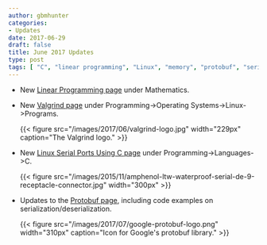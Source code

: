 ```yaml
---
author: gbmhunter
categories:
- Updates
date: 2017-06-29
draft: false
title: June 2017 Updates
type: post
tags: [ "C", "linear programming", "Linux", "memory", "protobuf", "serial ports", "serialization", "Valgrind" ]
---
```


* New [Linear Programming page](/mathematics/linear-programming) under Mathematics.

* New [Valgrind page](/programming/operating-systems/linux/programs/valgrind) under Programming->Operating Systems->Linux->Programs.  

    {{< figure src="/images/2017/06/valgrind-logo.jpg" width="229px" caption="The Valgrind logo." >}}

* New [Linux Serial Ports Using C page](/programming/operating-systems/linux/linux-serial-ports-using-c-cpp/) under Programming->Languages->C.  

    {{< figure src="/images/2015/11/amphenol-ltw-waterproof-serial-de-9-receptacle-connector.jpg" width="300px" >}}

* Updates to the [Protobuf page](/programming/general/protobuf), including code examples on serialization/deserialization.  

    {{< figure src="/images/2017/07/google-protobuf-logo.png" width="310px" caption="Icon for Google's protobuf library."  >}}